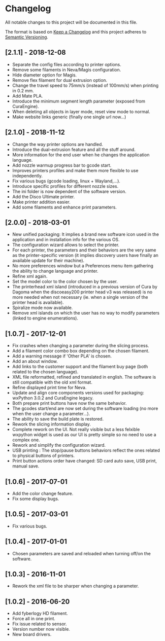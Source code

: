 # Changelog
All notable changes to this project will be documented in this file.

The format is based on [Keep a Changelog](http://keepachangelog.com/en/1.0.0/)
and this project adheres to [Semantic Versioning](http://semver.org/spec/v2.0.0.html).

## [2.1.1] - 2018-12-08
- Separate the config files according to printer options.
- Remove some filaments in Neva/Magis configuration.
- Hide diameter option for Magis.
- Remove flex filament for dual extrusion option.
- Change the travel speed to 75mm/s (instead of 100mm/s) when printing in 0.2 mm.
- Add Mate PLA.
- Introduce the minimum segment length parameter (exposed from CuraEngine).
- When deleting all objects in layer mode, reset view mode to normal.
- Make website links generic (finally one single url now...)

## [2.1.0] - 2018-11-12
- Change the way printer options are handled.
- Introduce the dual-extrusion feature and all the stuff around.
- More information for the end user when he changes the application language.
- Add nozzle warmup progress bar to gcode start.
- Improves printers profiles and make them more flexible to use independently.
- Fix various bugs (gcode loading, linux + Wayland,...).
- Introduce specific profiles for different nozzle sizes.
- The ini folder is now dependent of the software version.
- Add the Disco Ultimate printer.
- Make printer addition easier.
- Add some filaments and enhance print parameters.

## [2.0.0] - 2018-03-01
- New unified packaging: It implies a brand new software icon used in the application and in installation info for the various OS.
- The configuration wizard allows to select the printer.
- For each printer, the parameters and their behaviors are the very same as the printer-specific version (it implies discovery users have finally an available update for their machine).
- No more preferences window but a Preferences menu item gathering the ability to change language and printer.
- Refine xml again.
- Set the model color to the color chosen by the user.
- The printerhead xml island (introduced in a previous version of Cura by Dagoma when the discoeasy200 printer head v3 was released) is no more needed when not necessary (ie. when a single version of the printer head is available).
- Spiralize mode now available.
- Remove xml islands on which the user has no way to modify parameters (linked to engine enumerations).

## [1.0.7] - 2017-12-01
- Fix crashes when changing a parameter during the slicing process.
- Add a filament color combo box depending on the chosen filament.
- Add a warning message if 'Other PLA' is chosen.
- Add an about window.
- Add links to the customer support and the filament buy page (both related to the chosen language).
- XML file reformatted, refined and translated in english. The software is still compatible with the old xml format.
- Refine displayed print time for Neva.
- Update and align core components versions used for packaging: wxPython 3.0.2 and CuraEngine legacy.
- Both prepare print buttons have now the same behavior.
- The gcodes start/end are now set during the software loading (no more when the user change a parameter...).
- The ability to save the build plate is restored.
- Rework the slicing information display.
- Complete rework on the UI. Not really visible but a less felxible wxpython widget is used as our UI is pretty simple so no need to use a complex one.
- Rework and simplify the configuration wizard.
- USB printing : The stop/pause buttons behaviors reflect the ones related to physical buttons of printers.
- Print button actions order have changed: SD card auto save, USB print, manual save.

## [1.0.6] - 2017-07-01
- Add the color change feature.
- Fix some display bugs.

## [1.0.5] - 2017-03-01
- Fix various bugs.

## [1.0.4] - 2017-01-01
- Chosen parameters are saved and reloaded when turning off/on the software.

## [1.0.3] - 2016-11-01
- Rework the xml file to be sharper when changing a parameter.

## [1.0.2] - 2016-06-20
- Add fyberlogy HD filament.
- Force all in one print.
- Fix issue related to sensor.
- Version number now visible.
- New board drivers.
